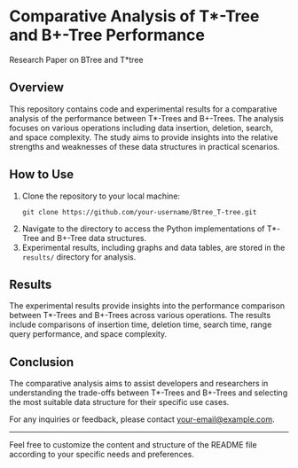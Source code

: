 # Comparative Analysis of T*-Tree and B+-Tree Performance
Research Paper on BTree and T*tree 

## Overview
This repository contains code and experimental results for a comparative analysis of the performance between T*-Trees and B+-Trees. The analysis focuses on various operations including data insertion, deletion, search, and space complexity. The study aims to provide insights into the relative strengths and weaknesses of these data structures in practical scenarios.

## How to Use
1. Clone the repository to your local machine:
   ```
   git clone https://github.com/your-username/Btree_T-tree.git
   ```
2. Navigate to the directory to access the Python implementations of T*-Tree and B+-Tree data structures.
3. Experimental results, including graphs and data tables, are stored in the `results/` directory for analysis.

## Results
The experimental results provide insights into the performance comparison between T*-Trees and B+-Trees across various operations. The results include comparisons of insertion time, deletion time, search time, range query performance, and space complexity.

## Conclusion
The comparative analysis aims to assist developers and researchers in understanding the trade-offs between T*-Trees and B+-Trees and selecting the most suitable data structure for their specific use cases.

For any inquiries or feedback, please contact [your-email@example.com](mailto:your-email@example.com).

---
Feel free to customize the content and structure of the README file according to your specific needs and preferences.
